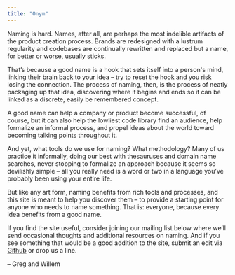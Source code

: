 ```yaml
---
title: "Onym"
---
```


Naming is hard. Names, after all, are perhaps the most
indelible artifacts of the product creation process. Brands
are redesigned with a lustrum regularity and codebases are
continually rewritten and replaced but a name,
for better or worse, usually sticks.

That’s because a good name is a hook that sets itself into a person's mind,
linking their brain back to your idea – try to reset the hook and you
risk losing the connection. The process of naming, then, is the process
of neatly packaging up that idea, discovering where it begins and ends 
so it can be linked as a discrete, easily be remembered concept.

A good name can help a company or product become successful, of
course, but it can also help the lowliest code library find an
audience, help formalize an informal process, and propel
ideas about the world toward becoming talking points throughout it.

And yet, what tools do we use for naming? What methodology? Many
of us practice it informally, doing our best with thesauruses and
domain name searches, never stopping to formalize an approach because
it seems so devilishly simple – all you really need is a word or two
in a language you’ve probably been using your entire life.

But like any art form, naming benefits from rich tools and
processes, and this site is meant to help you discover them – to
provide a starting point for anyone who needs to name
something. That is: everyone, because every idea benefits from a good
name.

If you find the site useful, consider joining our mailing list below
where we’ll send occasional thoughts and additional
resources on naming. And if you see something that would be a good
addition to the site, submit an edit via
[Github](https://github.com/onymco/onym.co) or drop us a line.

– Greg and Willem
